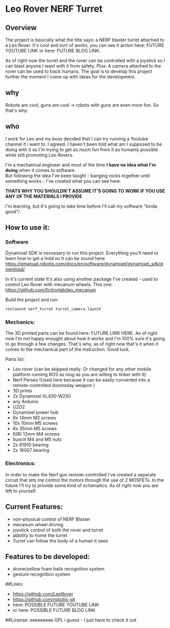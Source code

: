# Leo Rover NERF Turret

## Overview

The project is basically what the title says: a NERF blaster turret attached to a Leo Rover.
It's cool and sort of works, you can see it action here: FUTURE YOUTUBE LINK or here: FUTURE BLOG LINK.

As of right now the turret and the rover can be controlled with a joystick so I can blast anyone I want with it from safety.
Plus: A camera attached to the rover can be used to track humans. 
The goal is to develop this project further the moment I come up with ideas for the development.

## why
Robots are cool, guns are cool -> robots with guns are even more fun. So that's why.

## who

I work for Leo and my boss decided that I can try running a Youtube channel if i want to. I agreed. 
I haven't been told what am I supposed to be doing with it so I'm trying to get as much fun from it as humanly possible while still promoting Leo Rovers.

I'm a mechanical engineer and most of the time **I have no idea what I'm doing** when it comes to software.  
But following the idea I've been taught - banging rocks together until something works - I've created what you can see here.

**THATS WHY YOU SHOULDN'T ASSUME IT'S GOING TO WORK IF YOU USE ANY OF THE MATERIALS I PROVIDE**

I'm learning, but it's going to take time before I'll call my software "kinda good"/

## How to use it:

### Software 

Dynamixel SDK is necessary to run this project. Everything you'll need to learn how to get a hold on it can be sound here: https://emanual.robotis.com/docs/en/software/dynamixel/dynamixel_sdk/download/

In it's current state It's also using another package I've created - used to control Leo Rover with mecanum wheels.
This one: https://github.com/fictionlab/leo_mecanum

Build the project and run:

```bash
roslaunch nerf_turret turret_camera.launch
```

### Mechanics:

The 3D printed parts can be found here: FUTURE LINK HERE.
As of right now I'm not happy enought about how it works and I'm 100% sure it's going to go through a few changes. That's why, as of right now that's it when it comes to the mechanical part of the instruction. Good luck.

Parts list:
* Leo rover (can be skipped really. Or changed for any other mobile platform running ROS as long as you are willing to tinker with it)
* Nerf Perses (Used here because it can be easily converted into a remote-controlled doomsday weapon )
* 3D prints
* 2x    Dynamixel XL430-W250
* any Arduino
* U2D2
* Dynamixel power hub
* 8x    14mm M2 screws 
* 10x   10mm M5 screws
* 6x    35mm M5 screws
* 6(8)  12mm M4 screws
* bunch M4 and M5 nuts
* 2x    61910 bearing
* 2x    16007 bearing



### Electronics:

In order to make the Nerf gun remote-controlled I've created a separate circuit that lets me control the motors through the use of 2 MOSFETs. 
In the future I'll try to provide some kind of schematics. As of right now you are left to yourself. 

## Current Features:
* non-physical control of NERF Blaster
* mecanum wheel driving
* joystick control of both the rover and turret
* abbility to home the turret
* Turret can follow the body of a human it sees

## Features to be developed:
* drone/yellow foam balls recognition system
* gesture recognition system

##Links:
* https://github.com/LeoRover
* https://github.com/robotis-git
* here: POSSIBLE FUTURE YOUTUBE LINK
* or here: POSSIBLE FUTURE BLOG LINK


##License:
eeeeeeeee GPL i guess - i just have to check it out
